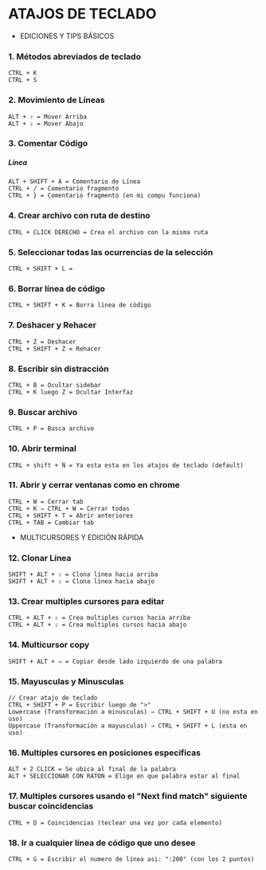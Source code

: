 # ATAJOS DE TECLADO
- EDICIONES Y TIPS BÁSICOS

### 1. Métodos abreviados de teclado
~~~
CTRL + K 
CTRL + S
~~~
### 2. Movimiento de Líneas
~~~
ALT + ⇧ = Mover Arriba
ALT + ⇩ = Mover Abajo
~~~
### 3. Comentar Código 
##### Línea
~~~
ALT + SHIFT + A = Comentario de Línea
CTRL + / = Comentario fragmento
CTRL + } = Comentario fragmento (en mi compu funciona)
~~~
### 4. Crear archivo con ruta de destino 
~~~
CTRL + CLICK DERECHO = Crea el archivo con la misma ruta
~~~
### 5. Seleccionar todas las ocurrencias de la selección 
~~~
CTRL + SHIFT + L = 
~~~
### 6. Borrar línea de código
~~~
CTRL + SHIFT + K = Borra línea de código
~~~
### 7. Deshacer y Rehacer
~~~
CTRL + Z = Deshacer
CTRL + SHIFT + Z = Rehacer 
~~~
### 8. Escribir sin distracción
~~~
CTRL + B = Ocultar sidebar
CTRL + K luego Z = Ocultar Interfaz 
~~~
### 9. Buscar archivo
~~~
CTRL + P = Busca archivo
~~~
### 10. Abrir terminal
~~~
CTRL + shift + Ñ = Ya esta esta en los atajos de teclado (default)
~~~
### 11. Abrir y cerrar ventanas como en chrome
~~~
CTRL + W = Cerrar tab
CTRL + K ⇒ CTRL + W = Cerrar todas
CTRL + SHIFT + T = Abrir anteriores
CTRL + TAB = Cambiar tab
~~~

- MULTICURSORES Y EDICIÓN RÁPIDA

### 12. Clonar Línea
~~~
SHIFT + ALT + ⇧ = Clona línea hacia arriba
SHIFT + ALT + ⇩ = Clona línea hacia abajo
~~~
### 13. Crear multiples cursores para editar
~~~
CTRL + ALT + ⇧ = Crea multiples cursos hacia arriba
CTRL + ALT + ⇩ = Crea multiples cursos hacia abajo
~~~
### 14. Multicursor copy
~~~
SHIFT + ALT + ⇒ = Copiar desde lado izquierdo de una palabra
~~~
### 15. Mayusculas y Minusculas
~~~
// Crear atajo de teclado
CTRL + SHIFT + P = Escribir luego de ">"
Lowercase (Transformación a minusculas) ⇒ CTRL + SHIFT + U (no esta en uso)
Uppercase (Transformación a mayusculas) ⇒ CTRL + SHIFT + L (esta en uso)
~~~
### 16. Multiples cursores en posiciones especificas
~~~
ALT + 2 CLICK = Se ubica al final de la palabra
ALT + SELECCIONAR CON RATON = Elige en que palabra estar al final
~~~
### 17. Multiples cursores usando el "Next find match" siguiente buscar coincidencias
~~~
CTRL + D = Coincidencias (teclear una vez por cada elemento)
~~~
### 18. Ir a cualquier línea de código que uno desee
~~~
CTRL + G = Escribir el numero de línea asi: ":200" (con los 2 puntos)
~~~
